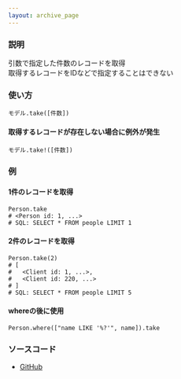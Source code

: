 ```yaml
---
layout: archive_page
---
```

### 説明
引数で指定した件数のレコードを取得  
取得するレコードをIDなどで指定することはできない

### 使い方
    モデル.take([件数])

#### 取得するレコードが存在しない場合に例外が発生
    モデル.take!([件数])

### 例
#### 1件のレコードを取得
    Person.take
    # <Person id: 1, ...>
    # SQL: SELECT * FROM people LIMIT 1

#### 2件のレコードを取得
    Person.take(2)
    # [
    #   <Client id: 1, ...>,
    #   <Client id: 220, ...>
    # ]
    # SQL: SELECT * FROM people LIMIT 5

#### whereの後に使用
    Person.where(["name LIKE '%?'", name]).take

### ソースコード
* [GitHub](https://github.com/rails/rails/blob/ac30e389ecfa0e26e3d44c1eda8488ddf63b3ecc/activerecord/lib/active_record/associations/collection_proxy.rb#L289)